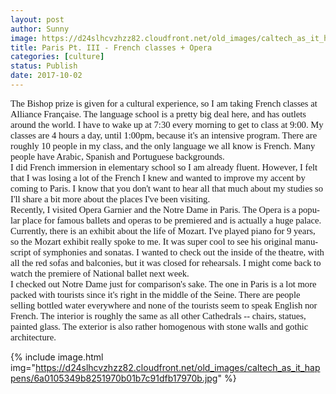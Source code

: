 ```yaml
---
layout: post
author: Sunny
image: https://d24slhcvzhzz82.cloudfront.net/old_images/caltech_as_it_happens/6a0105349b8251970b01bb09c13224970d.jpg
title: Paris Pt. III - French classes + Opera
categories: [culture]
status: Publish
date: 2017-10-02
---
```


<p lang="en-CA" style="margin: 0in; font-family: Calibri; font-size: 11.0pt;">The Bishop prize is given for a cultural experience, so I am taking French classes at Alliance Française. The language school is a pretty big deal here, and has outlets around the world. I have to wake up at 7:30 every morning to get to class at 9:00. My classes are 4 hours a day, until 1:00pm, because it's an intensive program. There are roughly 10 people in my class, and the only language we all know is French. Many people have Arabic, Spanish and Portuguese backgrounds.

<p lang="en-CA" style="margin: 0in; font-family: Calibri; font-size: 11.0pt;">
<p lang="en-CA" style="margin: 0in; font-family: Calibri; font-size: 11.0pt;">I did French immersion in elementary school so I am already fluent. However, I felt that I was losing a lot of the French I knew and wanted to improve my accent by coming to Paris. I know that you don't want to hear all that much about my studies so I'll share a bit more about the places I've been visiting.

<p lang="en-CA" style="margin: 0in; font-family: Calibri; font-size: 11.0pt;">
<p lang="en-CA" style="margin: 0in; font-family: Calibri; font-size: 11.0pt;">Recently, I visited Opera Garnier and the Notre Dame in Paris. The Opera is a popular place for famous ballets and operas to be premiered and is actually a huge palace. Currently, there is an exhibit about the life of Mozart. I've played piano for 9 years, so the Mozart exhibit really spoke to me. It was super cool to see his original manuscript of symphonies and sonatas. I wanted to check out the inside of the theatre, with all the red sofas and balconies, but it was closed for rehearsals. I might come back to watch the premiere of National ballet next week.

<p lang="en-CA" style="margin: 0in; font-family: Calibri; font-size: 11.0pt;">

<p lang="en-CA" style="margin: 0in; font-family: Calibri; font-size: 11.0pt;">
<p lang="en-CA" style="margin: 0in; font-family: Calibri; font-size: 11.0pt;">I checked out Notre Dame just for comparison's sake. The one in Paris is a lot more packed with tourists since it's right in the middle of the Seine. There are people selling bottled water everywhere and none of the tourists seem to speak English nor French. The interior is roughly the same as all other Cathedrals -- chairs, statues, painted glass. The exterior is also rather homogenous with stone walls and gothic architecture.

<p lang="en-CA" style="margin: 0in; font-family: Calibri; font-size: 11.0pt;">


{% include image.html img="https://d24slhcvzhzz82.cloudfront.net/old_images/caltech_as_it_happens/6a0105349b8251970b01b7c91dfb17970b.jpg" %}
